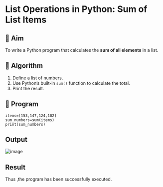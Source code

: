 # List Operations in Python: Sum of List Items

## 🎯 Aim
To write a Python program that calculates the **sum of all elements** in a list.

## 🧠 Algorithm
1. Define a list of numbers.
2. Use Python’s built-in `sum()` function to calculate the total.
3. Print the result.

## 🧾 Program
```
items=[153,147,124,102]
sum_numbers=sum(items)
print(sum_numbers)
```
## Output
![image](https://github.com/user-attachments/assets/792e407c-aa2b-4f96-9fff-8b86150c3ff3)

## Result
Thus ,the program has been successfully executed.
